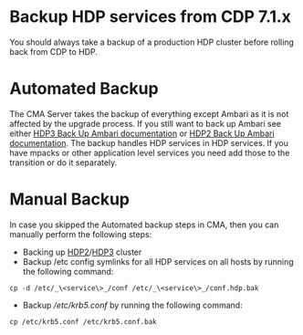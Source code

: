 # Backup HDP services from CDP 7.1.x

You should always take a backup of a production HDP cluster before rolling back from CDP to HDP.

# Automated Backup

The CMA Server takes the backup of everything except Ambari 
as it is not affected by the upgrade process. If you still want to back up Ambari see either  [HDP3 Back Up Ambari documentation](http://docs-dev.cloudera.com.s3.amazonaws.com/cdp-private-cloud-upgrade/latest/upgrade-hdp3/topics/amb3_backup_ambari_hdp3.html) 
or  [HDP2 Back Up Ambari documentation](https://docs-dev.cloudera.com/cdp-private-cloud-upgrade/latest/upgrade-hdp/topics/amb_backup_ambari.html).
The backup handles HDP services in HDP services. If you have mpacks or other application level services you need add those to the transition or do it separately.

# Manual Backup
In case you skipped the Automated backup steps in CMA, then you can manually perform the following steps:
* Backing up [HDP2](https://docs-dev.cloudera.com/cdp-private-cloud-upgrade/latest/upgrade-hdp/topics/amb_backup_hdp2_services.html)/[HDP3](https://docs-dev.cloudera.com/cdp-private-cloud-upgrade/latest/upgrade-hdp3/topics/amb3_backup_hdp3_services.html) cluster 
* Backup /etc config symlinks for all HDP services on all hosts by running the following command:
```shell
cp -d /etc/_\<service\>_/conf /etc/_\<service\>_/conf.hdp.bak
```
* Backup _/etc/krb5.conf_ by running the following command: 
```shell
cp /etc/krb5.conf /etc/krb5.conf.bak
```
